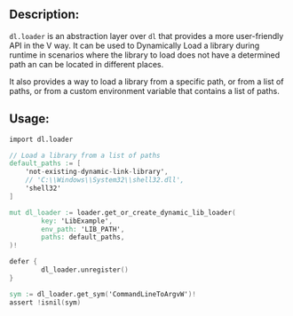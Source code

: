 ## Description:

`dl.loader` is an abstraction layer over `dl` that provides a more user-friendly API in the V way.
It can be used to Dynamically Load a library during runtime in scenarios where the library to load
does not have a determined path an can be located in different places.

It also provides a way to load a library from a specific path, or from a list of paths, or from
a custom environment variable that contains a list of paths.

## Usage:

```v ignore
import dl.loader

// Load a library from a list of paths
default_paths := [
    'not-existing-dynamic-link-library',
    // 'C:\\Windows\\System32\\shell32.dll',
    'shell32'
]

mut dl_loader := loader.get_or_create_dynamic_lib_loader(
        key: 'LibExample',
        env_path: 'LIB_PATH',
        paths: default_paths,
)!

defer {
        dl_loader.unregister()
}

sym := dl_loader.get_sym('CommandLineToArgvW')!
assert !isnil(sym)
```
